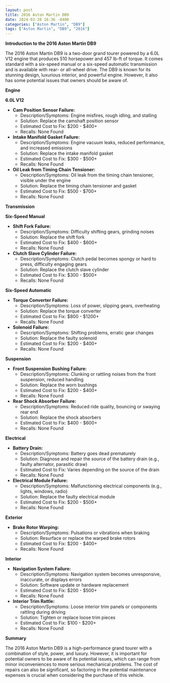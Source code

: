 ```yaml
---
layout: post
title: 2016 Aston Martin DB9
date: 2024-03-28 16:36 -0400
categories: ["Aston Martin", "DB9"]
tags: ["Aston Martin", "DB9", "2016"]
---
```

**Introduction to the 2016 Aston Martin DB9**

The 2016 Aston Martin DB9 is a two-door grand tourer powered by a 6.0L V12 engine that produces 510 horsepower and 457 lb-ft of torque. It comes standard with a six-speed manual or a six-speed automatic transmission and is available with rear- or all-wheel drive. The DB9 is known for its stunning design, luxurious interior, and powerful engine. However, it also has some potential issues that owners should be aware of.

**Engine**

**6.0L V12**

* **Cam Position Sensor Failure:**
    * Description/Symptoms: Engine misfires, rough idling, and stalling
    * Solution: Replace the camshaft position sensor
    * Estimated Cost to Fix: $200 - $400+
    * Recalls: None Found
* **Intake Manifold Gasket Failure:**
    * Description/Symptoms: Engine vacuum leaks, reduced performance, and increased emissions
    * Solution: Replace the intake manifold gasket
    * Estimated Cost to Fix: $300 - $500+
    * Recalls: None Found
* **Oil Leak from Timing Chain Tensioner:**
    * Description/Symptoms: Oil leak from the timing chain tensioner, visible under the engine
    * Solution: Replace the timing chain tensioner and gasket
    * Estimated Cost to Fix: $500 - $700+
    * Recalls: None Found

**Transmission**

**Six-Speed Manual**

* **Shift Fork Failure:**
    * Description/Symptoms: Difficulty shifting gears, grinding noises
    * Solution: Replace the shift fork
    * Estimated Cost to Fix: $400 - $600+
    * Recalls: None Found
* **Clutch Slave Cylinder Failure:**
    * Description/Symptoms: Clutch pedal becomes spongy or hard to press, difficulty engaging gears
    * Solution: Replace the clutch slave cylinder
    * Estimated Cost to Fix: $300 - $500+
    * Recalls: None Found

**Six-Speed Automatic**

* **Torque Converter Failure:**
    * Description/Symptoms: Loss of power, slipping gears, overheating
    * Solution: Replace the torque converter
    * Estimated Cost to Fix: $800 - $1200+
    * Recalls: None Found
* **Solenoid Failure:**
    * Description/Symptoms: Shifting problems, erratic gear changes
    * Solution: Replace the faulty solenoid
    * Estimated Cost to Fix: $200 - $400+
    * Recalls: None Found

**Suspension**

* **Front Suspension Bushing Failure:**
    * Description/Symptoms: Clunking or rattling noises from the front suspension, reduced handling
    * Solution: Replace the worn bushings
    * Estimated Cost to Fix: $200 - $400+
    * Recalls: None Found
* **Rear Shock Absorber Failure:**
    * Description/Symptoms: Reduced ride quality, bouncing or swaying rear end
    * Solution: Replace the shock absorbers
    * Estimated Cost to Fix: $400 - $600+
    * Recalls: None Found

**Electrical**

* **Battery Drain:**
    * Description/Symptoms: Battery goes dead prematurely
    * Solution: Diagnose and repair the source of the battery drain (e.g., faulty alternator, parasitic draw)
    * Estimated Cost to Fix: Varies depending on the source of the drain
    * Recalls: None Found
* **Electrical Module Failure:**
    * Description/Symptoms: Malfunctioning electrical components (e.g., lights, windows, radio)
    * Solution: Replace the faulty electrical module
    * Estimated Cost to Fix: $200 - $500+
    * Recalls: None Found

**Exterior**

* **Brake Rotor Warping:**
    * Description/Symptoms: Pulsations or vibrations when braking
    * Solution: Resurface or replace the warped brake rotors
    * Estimated Cost to Fix: $200 - $400+
    * Recalls: None Found

**Interior**

* **Navigation System Failure:**
    * Description/Symptoms: Navigation system becomes unresponsive, inaccurate, or displays errors
    * Solution: Software update or hardware replacement
    * Estimated Cost to Fix: $200 - $500+
    * Recalls: None Found
* **Interior Trim Rattle:**
    * Description/Symptoms: Loose interior trim panels or components rattling during driving
    * Solution: Tighten or replace loose trim pieces
    * Estimated Cost to Fix: $100 - $200+
    * Recalls: None Found

**Summary**

The 2016 Aston Martin DB9 is a high-performance grand tourer with a combination of style, power, and luxury. However, it is important for potential owners to be aware of its potential issues, which can range from minor inconveniences to more serious mechanical problems. The cost of repairs can also be significant, so factoring in the potential maintenance expenses is crucial when considering the purchase of this vehicle.
